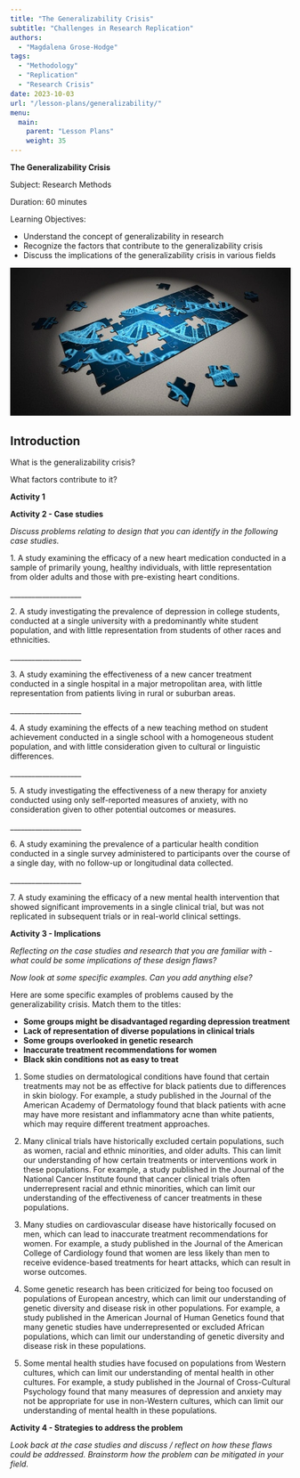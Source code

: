 ```yaml
---
title: "The Generalizability Crisis"
subtitle: "Challenges in Research Replication"
authors:
  - "Magdalena Grose-Hodge"
tags:
  - "Methodology"
  - "Replication"
  - "Research Crisis"
date: 2023-10-03
url: "/lesson-plans/generalizability/"
menu:
  main:
    parent: "Lesson Plans"
    weight: 35
---
```


**The Generalizability Crisis** 

Subject: Research Methods

Duration: 60 minutes

Learning Objectives:

*   Understand the concept of generalizability in research
*   Recognize the factors that contribute to the generalizability crisis
*   Discuss the implications of the generalizability crisis in various fields

![puzzle](../images/puzzle-2500333_640.webp)


## **Introduction**

What is the generalizability crisis?

What factors contribute to it?

**Activity 1**

**Activity 2 - Case studies**

_Discuss problems relating to design that you can identify in the following case studies._

1. A study examining the efficacy of a new heart medication conducted in a sample of primarily young, healthy individuals, with little representation from older adults and those with pre-existing heart conditions.

\_\_\_\_\_\_\_\_\_\_\_\_\_\_\_\_\_\_\_\_

  
2. A study investigating the prevalence of depression in college students, conducted at a single university with a predominantly white student population, and with little representation from students of other races and ethnicities.

\_\_\_\_\_\_\_\_\_\_\_\_\_\_\_\_\_\_\_\_

  
3. A study examining the effectiveness of a new cancer treatment conducted in a single hospital in a major metropolitan area, with little representation from patients living in rural or suburban areas.

\_\_\_\_\_\_\_\_\_\_\_\_\_\_\_\_\_\_\_\_

  
4. A study examining the effects of a new teaching method on student achievement conducted in a single school with a homogeneous student population, and with little consideration given to cultural or linguistic differences.

\_\_\_\_\_\_\_\_\_\_\_\_\_\_\_\_\_\_\_\_

  
5. A study investigating the effectiveness of a new therapy for anxiety conducted using only self-reported measures of anxiety, with no consideration given to other potential outcomes or measures.

\_\_\_\_\_\_\_\_\_\_\_\_\_\_\_\_\_\_\_\_

  
6. A study examining the prevalence of a particular health condition conducted in a single survey administered to participants over the course of a single day, with no follow-up or longitudinal data collected.

\_\_\_\_\_\_\_\_\_\_\_\_\_\_\_\_\_\_\_\_

  
7. A study examining the efficacy of a new mental health intervention that showed significant improvements in a single clinical trial, but was not replicated in subsequent trials or in real-world clinical settings.

**Activity 3 - Implications**  

_Reflecting on the case studies and research that you are familiar with - what could be some implications of these design flaws?_

_Now look at some specific examples. Can you add anything else?_

Here are some specific examples of problems caused by the generalizability crisis. Match them to the titles:

  
*   **Some groups might be disadvantaged regarding depression treatment**
*   **Lack of representation of diverse populations in clinical trials**
*   **Some groups overlooked in genetic research**
*   **Inaccurate treatment recommendations for women**
*   **Black skin conditions not as easy to treat**

1.  Some studies on dermatological conditions have found that certain treatments may not be as effective for black patients due to differences in skin biology. For example, a study published in the Journal of the American Academy of Dermatology found that black patients with acne may have more resistant and inflammatory acne than white patients, which may require different treatment approaches. 
    
2.  Many clinical trials have historically excluded certain populations, such as women, racial and ethnic minorities, and older adults. This can limit our understanding of how certain treatments or interventions work in these populations. For example, a study published in the Journal of the National Cancer Institute found that cancer clinical trials often underrepresent racial and ethnic minorities, which can limit our understanding of the effectiveness of cancer treatments in these populations.
    
3.  Many studies on cardiovascular disease have historically focused on men, which can lead to inaccurate treatment recommendations for women. For example, a study published in the Journal of the American College of Cardiology found that women are less likely than men to receive evidence-based treatments for heart attacks, which can result in worse outcomes.
    
4.  Some genetic research has been criticized for being too focused on populations of European ancestry, which can limit our understanding of genetic diversity and disease risk in other populations. For example, a study published in the American Journal of Human Genetics found that many genetic studies have underrepresented or excluded African populations, which can limit our understanding of genetic diversity and disease risk in these populations.
    
5.  Some mental health studies have focused on populations from Western cultures, which can limit our understanding of mental health in other cultures. For example, a study published in the Journal of Cross-Cultural Psychology found that many measures of depression and anxiety may not be appropriate for use in non-Western cultures, which can limit our understanding of mental health in these populations.
    

**Activity 4 - Strategies to address the problem**  

_Look back at the case studies and discuss / reflect on how these flaws could be addressed. Brainstorm how the problem can be mitigated in your field._